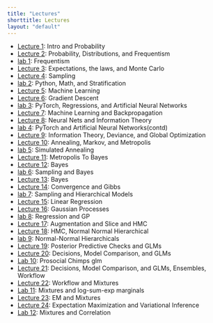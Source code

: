 ```yaml
---
title: "Lectures"
shorttitle: Lectures
layout: "default"
---
```


- [Lecture 1](lecture1.html): Intro and Probability
- [Lecture 2](lecture2.html): Probability, Distributions, and Frequentism
- [lab 1](lab1.html): Frequentism
- [Lecture 3](lecture3.html): Expectations, the laws, and Monte Carlo
- [Lecture 4](lecture4.html): Sampling
- [lab 2](lab2.html): Python, Math, and Stratification
- [Lecture 5](lecture5.html): Machine Learning
- [Lecture 6](lecture6.html): Gradient Descent
- [lab 3](lab3.html): PyTorch, Regressions, and Artificial Neural Networks
- [Lecture 7](lecture7.html): Machine Learning and Backpropagation
- [Lecture 8](lecture8.html): Neural Nets and Information Theory
- [lab 4](lab4.html): PyTorch and Artificial Neural Networks(contd)
- [Lecture 9](lecture9.html): Information Theory, Deviance, and Global Optimization
- [Lecture 10](lecture10.html): Annealing, Markov, and Metropolis
- [lab 5](lab5.html): Simulated Annealing
- [Lecture 11](lecture11.html): Metropolis To Bayes
- [Lecture 12](lecture12.html): Bayes
- [lab 6](lab6.html): Sampling and Bayes
- [Lecture 13](lecture13.html): Bayes
- [Lecture 14](lecture14.html): Convergence and Gibbs
- [lab 7](lab7.html): Sampling and Hierarchical Models
- [Lecture 15](lecture15.html): Linear Regression
- [Lecture 16](lecture16.html): Gaussian Processes
- [lab 8](lab8.html): Regression and GP
- [Lecture 17](lecture17.html): Augmentation and Slice and HMC
- [Lecture 18](lecture18.html): HMC, Normal Normal Hierarchical
- [lab 9](lab9.html): Normal-Normal Hierarchicals
- [Lecture 19](lecture19.html): Posterior Predictive Checks and GLMs
- [Lecture 20](lecture20.html): Decisions, Model Comparison, and GLMs
- [Lab 10](lab10.html): Prosocial Chimps glm
- [Lecture 21](lecture21.html): Decisions, Model Comparison, and GLMs, Ensembles, Workflow
- [Lecture 22](lecture22.html): Workflow and Mixtures
- [Lab 11](lab11.html): Mixtures and log-sum-exp marginals
- [Lecture 23](lecture23.html): EM and Mixtures
- [Lecture 24](lecture24.html): Expectation Maximization and Variational Inference
- [Lab 12](lab12.html): Mixtures and Correlation
